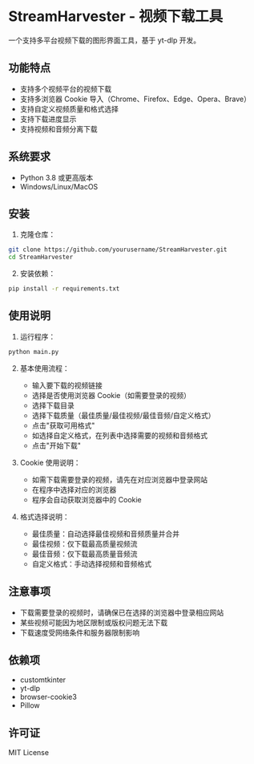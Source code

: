 # StreamHarvester - 视频下载工具

一个支持多平台视频下载的图形界面工具，基于 yt-dlp 开发。

## 功能特点

- 支持多个视频平台的视频下载
- 支持多浏览器 Cookie 导入（Chrome、Firefox、Edge、Opera、Brave）
- 支持自定义视频质量和格式选择
- 支持下载进度显示
- 支持视频和音频分离下载

## 系统要求

- Python 3.8 或更高版本
- Windows/Linux/MacOS

## 安装

1. 克隆仓库：
```bash
git clone https://github.com/yourusername/StreamHarvester.git
cd StreamHarvester
```

2. 安装依赖：
```bash
pip install -r requirements.txt
```

## 使用说明

1. 运行程序：
```bash
python main.py
```

2. 基本使用流程：
   - 输入要下载的视频链接
   - 选择是否使用浏览器 Cookie（如需要登录的视频）
   - 选择下载目录
   - 选择下载质量（最佳质量/最佳视频/最佳音频/自定义格式）
   - 点击"获取可用格式"
   - 如选择自定义格式，在列表中选择需要的视频和音频格式
   - 点击"开始下载"

3. Cookie 使用说明：
   - 如需下载需要登录的视频，请先在对应浏览器中登录网站
   - 在程序中选择对应的浏览器
   - 程序会自动获取浏览器中的 Cookie

4. 格式选择说明：
   - 最佳质量：自动选择最佳视频和音频质量并合并
   - 最佳视频：仅下载最高质量视频流
   - 最佳音频：仅下载最高质量音频流
   - 自定义格式：手动选择视频和音频格式

## 注意事项

- 下载需要登录的视频时，请确保已在选择的浏览器中登录相应网站
- 某些视频可能因为地区限制或版权问题无法下载
- 下载速度受网络条件和服务器限制影响

## 依赖项

- customtkinter
- yt-dlp
- browser-cookie3
- Pillow

## 许可证

MIT License 